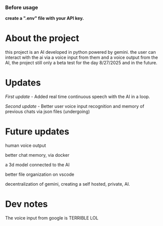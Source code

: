 ### Before usage 
**create a ".env" file with your API key.** 

# About the project

this project is an AI developed in python powered by gemini. the user can interact with the ai via a voice input from them and a voice output from the AI, the project still only a beta test for the day 8/27/2025 and in the future.

# Updates

*First update* - Added real time continuous speech with the AI in a loop.

*Second update* - Better user voice input recognition and memory of previous chats via json files (undergoing)

# Future updates
 
human voice output

better chat memory, via docker

a 3d model connected to the AI

better file organization on vscode

decentralization of gemini, creating a self hosted, private, AI.




# Dev notes

The voice input from google is TERRIBLE LOL
